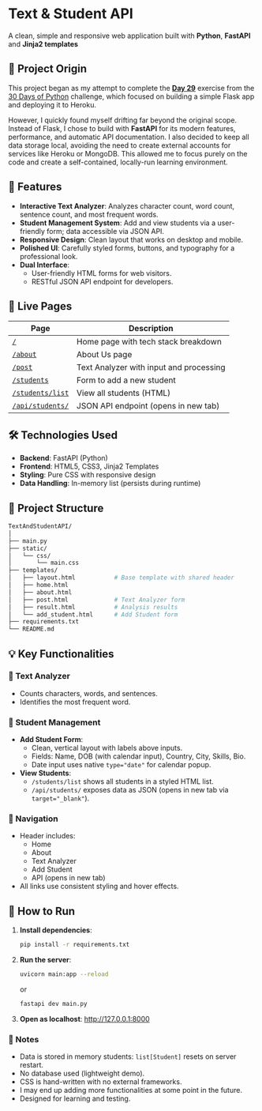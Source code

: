# Text & Student API

A clean, simple and responsive web application built with **Python**, **FastAPI** and **Jinja2 templates**

## 📖 Project Origin
This project began as my attempt to complete the [**Day 29**](https://github.com/Cobos-Bioinfo/30-Days-Of-Python-Solutions/tree/main/29_Building_API) exercise from the [30 Days of Python](https://github.com/Asabeneh/30-Days-Of-Python) challenge, which focused on building a simple Flask app and deploying it to Heroku.

However, I quickly found myself drifting far beyond the original scope. Instead of Flask, I chose to build with **FastAPI** for its modern features, performance, and automatic API documentation. I also decided to keep all data storage local, avoiding the need to create external accounts for services like Heroku or MongoDB. This allowed me to focus purely on the code and create a self-contained, locally-run learning environment.
## 🌟 Features

- **Interactive Text Analyzer**: Analyzes character count, word count, sentence count, and most frequent words.
- **Student Management System**: Add and view students via a user-friendly form; data accessible via JSON API.
- **Responsive Design**: Clean layout that works on desktop and mobile.
- **Polished UI**: Carefully styled forms, buttons, and typography for a professional look.
- **Dual Interface**:
  - User-friendly HTML forms for web visitors.
  - RESTful JSON API endpoint for developers.

## 🚀 Live Pages

| Page | Description |
|------|-------------|
| [`/`](http://127.0.0.1:8000) | Home page with tech stack breakdown |
| [`/about`](http://127.0.0.1:8000/about) | About Us page |
| [`/post`](http://127.0.0.1:8000/post) | Text Analyzer with input and processing |
| [`/students`](http://127.0.0.1:8000/students) | Form to add a new student |
| [`/students/list`](http://127.0.0.1:8000/students/list) | View all students (HTML) |
| [`/api/students/`](http://127.0.0.1:8000/api/students/) | JSON API endpoint (opens in new tab) |

## 🛠️ Technologies Used

- **Backend**: FastAPI (Python)
- **Frontend**: HTML5, CSS3, Jinja2 Templates
- **Styling**: Pure CSS with responsive design
- **Data Handling**: In-memory list (persists during runtime)

## 📁 Project Structure
```bash
TextAndStudentAPI/
│
├── main.py
├── static/
│   └── css/
│       └── main.css
├── templates/
│   ├── layout.html           # Base template with shared header
│   ├── home.html
│   ├── about.html
│   ├── post.html             # Text Analyzer form
│   ├── result.html           # Analysis results
│   └── add_student.html      # Add Student form
├── requirements.txt
└── README.md
```


## 💡 Key Functionalities

### 🔹 Text Analyzer
- Counts characters, words, and sentences.
- Identifies the most frequent word.

### 🔹 Student Management
- **Add Student Form**:
  - Clean, vertical layout with labels above inputs.
  - Fields: Name, DOB (with calendar input), Country, City, Skills, Bio.
  - Date input uses native `type="date"` for calendar popup.
- **View Students**:
  - `/students/list` shows all students in a styled HTML list.
  - `/api/students/` exposes data as JSON (opens in new tab via `target="_blank"`).

### 🔹 Navigation
- Header includes:
  - Home
  - About
  - Text Analyzer
  - Add Student
  - API (opens in new tab)
- All links use consistent styling and hover effects.

## 🚀 How to Run

1. **Install dependencies**:
   ```bash
   pip install -r requirements.txt
   ```
2. **Run the server**: 
   ```bash
   uvicorn main:app --reload
   ```
   or
   ```bash
   fastapi dev main.py
   ```

3. **Open as localhost**:
http://127.0.0.1:8000  
     

### 📝 Notes 
- Data is stored in memory students: `list[Student]` resets on server restart.
- No database used (lightweight demo).
- CSS is hand-written with no external frameworks.
- I may end up adding more functionalities at some point in the future.
- Designed for learning and testing.
